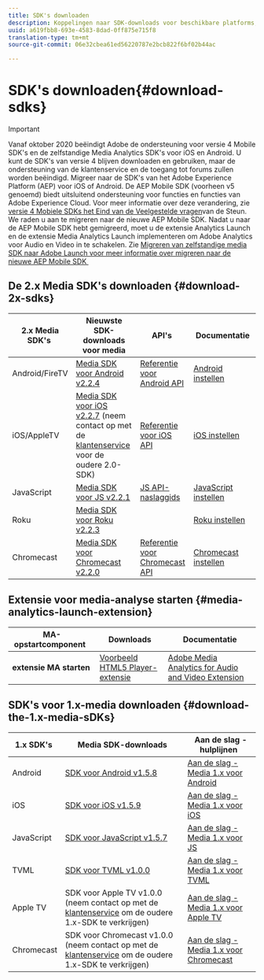 ```yaml
---
title: SDK's downloaden
description: Koppelingen naar SDK-downloads voor beschikbare platforms, zoals Android, iOS, JavaScript, Chromecast en Roku.
uuid: a619fbb8-693e-4583-8dad-0ff875e715f8
translation-type: tm+mt
source-git-commit: 06e32cbea61ed56220787e2bcb822f6bf02b44ac

---
```



# SDK&#39;s downloaden{#download-sdks}

>[!IMPORTANT]
>
>Vanaf oktober 2020 beëindigt Adobe de ondersteuning voor versie 4 Mobile SDK&#39;s en de zelfstandige Media Analytics SDK&#39;s voor iOS en Android. U kunt de SDK&#39;s van versie 4 blijven downloaden en gebruiken, maar de ondersteuning van de klantenservice en de toegang tot forums zullen worden beëindigd. Migreer naar de SDK&#39;s van het Adobe Experience Platform (AEP) voor iOS of Android. De AEP Mobile SDK (voorheen v5 genoemd) biedt uitsluitend ondersteuning voor functies en functies van Adobe Experience Cloud. Voor meer informatie over deze verandering, zie [versie 4 Mobiele SDKs het Eind van de Veelgestelde vragen](https://aep-sdks.gitbook.io/docs/version-4-sdk-end-of-support-faq)van de Steun. We raden u aan te migreren naar de nieuwe AEP Mobile SDK.
Nadat u naar de AEP Mobile SDK hebt gemigreerd, moet u de extensie Analytics Launch en de extensie Media Analytics Launch implementeren om Adobe Analytics voor Audio en Video in te schakelen. Zie [Migreren van zelfstandige media SDK naar Adobe Launch voor meer informatie over migreren naar de nieuwe AEP Mobile SDK ](https://docs.adobe.com/content/help/en/media-analytics/using/sdk-implement/sdk-to-launch/sdk-to-launch-migration.html)




## De 2.x Media SDK&#39;s downloaden {#download-2x-sdks}

| 2.x Media SDK&#39;s  | Nieuwste SDK-downloads voor media |  API&#39;s   |  Documentatie  |
| --- | --- | --- | --- |
| Android/FireTV | [Media SDK voor Android v2.2.4](https://github.com/Adobe-Marketing-Cloud/media-sdks/releases/tag/android-v2.2.4) | [Referentie voor Android API](https://adobe-marketing-cloud.github.io/media-sdks/reference/android/) | [Android instellen](/help/sdk-implement/setup/set-up-android.md) |
| iOS/AppleTV | [Media SDK voor iOS v2.2.7](https://github.com/Adobe-Marketing-Cloud/media-sdks/releases/tag/ios-v2.2.7) (neem contact op met de [klantenservice ](https://helpx.adobe.com/marketing-cloud/contact-support.html) voor de oudere 2.0-SDK) | [Referentie voor iOS API](https://adobe-marketing-cloud.github.io/media-sdks/reference/ios/) | [iOS instellen](/help/sdk-implement/setup/set-up-ios.md) |
| JavaScript | [Media SDK voor JS v2.2.1](https://github.com/Adobe-Marketing-Cloud/media-sdks/releases/tag/js-v2.2.1) | [JS API-naslaggids](https://adobe-marketing-cloud.github.io/media-sdks/reference/javascript/) | [JavaScript instellen](/help/sdk-implement/setup/set-up-js.md) |
| Roku | [Media SDK voor Roku v2.2.3](https://github.com/Adobe-Marketing-Cloud/media-sdks/releases/tag/roku-v2.2.3) |  | [Roku instellen](/help/sdk-implement/setup/set-up-roku.md) |
| Chromecast | [Media SDK voor Chromecast v2.2.0](https://github.com/Adobe-Marketing-Cloud/media-sdks/releases/tag/chromecast-v2.2.0) | [Referentie voor Chromecast API](https://adobe-marketing-cloud.github.io/media-sdks/reference/chromecast/) | [Chromecast instellen](/help/sdk-implement/setup/set-up-chromecast.md) |

## Extensie voor media-analyse starten {#media-analytics-launch-extension}

| MA-opstartcomponent   | Downloads | Documentatie |
|---|---|---|
| **extensie MA starten** | [Voorbeeld HTML5 Player-extensie](https://github.com/adobe/reactor-adobe-va-sample-player) | [Adobe Media Analytics for Audio and Video Extension](https://docs.adobelaunch.com/extension-reference/web/adobe-media-analytics-for-audio-and-video-extension) |

## SDK&#39;s voor 1.x-media downloaden {#download-the-1.x-media-sDKs}

| 1.x SDK&#39;s  |  Media SDK-downloads  |  Aan de slag - hulplijnen  |
| --- | --- | --- |
| Android | [SDK voor Android v1.5.8](https://github.com/Adobe-Marketing-Cloud/video-heartbeat/releases/tag/android-v1.5.8) | [Aan de slag - Media 1.x voor Android](setup/vhl-dev-guide-v15_android.pdf) |
| iOS | [SDK voor iOS v1.5.9](https://github.com/Adobe-Marketing-Cloud/video-heartbeat/releases/tag/ios-v1.5.9) | [Aan de slag - Media 1.x voor iOS](setup/vhl-dev-guide-v15_ios.pdf) |
| JavaScript | [SDK voor JavaScript v1.5.7](https://github.com/Adobe-Marketing-Cloud/video-heartbeat/releases/tag/js-v1.5.7) | [Aan de slag - Media 1.x voor JS](setup/vhl-dev-guide-v15_js.pdf) |
| TVML | [SDK voor TVML v1.0.0](https://github.com/Adobe-Marketing-Cloud/video-heartbeat/releases/tag/tvml-v1.0.0) | [Aan de slag - Media 1.x voor TVML](setup/vhl_tvml.pdf) |
| Apple TV | SDK voor Apple TV v1.0.0 (neem contact op met de [klantenservice](https://helpx.adobe.com/marketing-cloud/contact-support.html) om de oudere 1.x-SDK te verkrijgen) | [Aan de slag - Media 1.x voor Apple TV](setup/vhl-dev-guide-v1x_appletv.pdf) |
| Chromecast | SDK voor Chromecast v1.0.0 (neem contact op met de [klantenservice](https://helpx.adobe.com/marketing-cloud/contact-support.html) om de oudere 1.x-SDK te verkrijgen) | [Aan de slag - Media 1.x voor Chromecast](setup/chromecast_1.x_sdk.pdf) |
